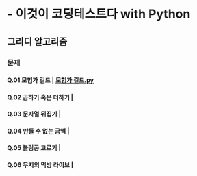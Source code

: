 # - 이것이 코딩테스트다 with Python

## 그리디 알고리즘

### 문제

#### Q.01 모험가 길드 | [모험가 길드.py]([https://github.com/ketkat001/python-coding-test/blob/master/%EA%B7%B8%EB%A6%AC%EB%94%94%EC%95%8C%EA%B3%A0%EB%A6%AC%EC%A6%98/Q01-%EB%AA%A8%ED%97%98%EA%B0%80%EA%B8%B8%EB%93%9C.py](https://github.com/ketkat001/python-coding-test/blob/master/그리디알고리즘/Q01-모험가길드.py))

#### Q.02 곱하기 혹은 더하기 |

#### Q.03 문자열 뒤집기 |

#### Q.04 만들 수 없는 금액 |

#### Q.05 볼링공 고르기 |

#### Q.06 무지의 먹방 라이브 |





